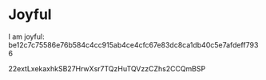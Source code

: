 # Joyful

I am joyful: be12c7c75586e76b584c4cc915ab4ce4cfc67e83dc8ca1db40c5e7afdeff7936


22extLxekaxhkSB27HrwXsr7TQzHuTQVzzCZhs2CCQmBSP